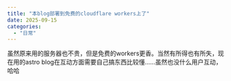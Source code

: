 ```yaml
---
title: "本blog部署到免费的cloudflare workers上了"
date: 2025-09-15
categories: 
  - "日常"
---
```

虽然原来用的服务器也不贵，但是免费的workers更香。当然有所得也有所失，现在用的astro blog在互动方面需要自己搞东西比较懂……虽然也没什么用户互动，哈哈
